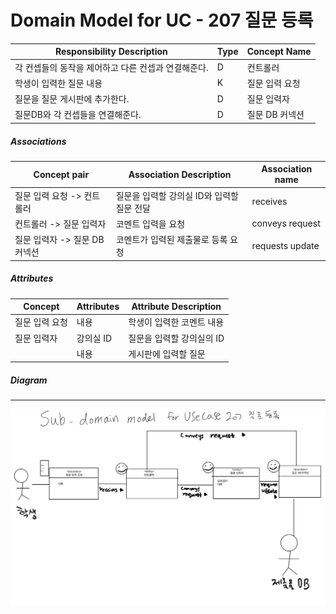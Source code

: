 # Domain Model for UC - 207 질문 등록

| Responsibility Description                          | Type | Concept Name     |
| --------------------------------------------------- | ---- | ---------------- |
| 각 컨셉들의 동작을 제어하고 다른 컨셉과 연결해준다. | D    | 컨트롤러         |
| 학생이 입력한 질문 내용                         | K    | 질문 입력 요청 |
| 질문을 질문 게시판에 추가한다.                         | D    | 질문 입력자    |
| 질문DB와 각 컨셉들을 연결해준다.                 | D    | 질문 DB 커넥션   |

##### Associations

| Concept pair                    | Association Description                          | Association name |
| ------------------------------- | ------------------------------------------------ | ---------------- |
| 질문 입력 요청 -> 컨트롤러    | 질문을 입력할 강의실 ID와 입력할 질문 전달 | receives         |
| 컨트롤러 -> 질문 입력자       | 코멘트 입력을 요청                               | conveys request  |
| 질문 입력자 -> 질문 DB 커넥션 | 코멘트가 입력된 제출물로 등록 요청             | requests update  |

##### Attributes

| Concept          | Attributes | Attribute Description       |
| ---------------- | ---------- | --------------------------- |
| 질문 입력 요청 | 내용       | 학생이 입력한 코멘트 내용 |
| 질문 입력자 | 강의실 ID | 질문을 입력할 강의실의 ID |
|  | 내용 | 게시판에 입력할 질문 |



##### Diagram
-------
![DM207](./Domain%20Model/Module2_Students/img/DM207.jpg)